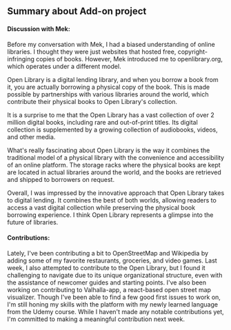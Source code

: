 ## Summary about Add-on project

#### Discussion with Mek:

Before my conversation with Mek, I had a biased understanding of online libraries. I thought they were just websites that hosted free, copyright-infringing copies of books. However, Mek introduced me to openlibrary.org, which operates under a different model.

Open Library is a digital lending library, and when you borrow a book from it, you are actually borrowing a physical copy of the book. This is made possible by partnerships with various libraries around the world, which contribute their physical books to Open Library's collection.

<!--more-->

It is a surprise to me that the Open Library has a vast collection of over 2 million digital books, including rare and out-of-print titles. Its digital collection is supplemented by a growing collection of audiobooks, videos, and other media.

What's really fascinating about Open Library is the way it combines the traditional model of a physical library with the convenience and accessibility of an online platform. The storage racks where the physical books are kept are located in actual libraries around the world, and the books are retrieved and shipped to borrowers on request.

Overall, I was impressed by the innovative approach that Open Library takes to digital lending. It combines the best of both worlds, allowing readers to access a vast digital collection while preserving the physical book borrowing experience. I think Open Library represents a glimpse into the future of libraries.

#### Contributions:

Lately, I've been contributing a bit to OpenStreetMap and Wikipedia by adding some of my favorite restaurants, groceries, and video games. Last week, I also attempted to contribute to the Open Library, but I found it challenging to navigate due to its unique organizational structure, even with the assistance of newcomer guides and starting points. I've also been working on contributing to Valhalla-app, a react-based open street map visualizer. Though I've been able to find a few good first issues to work on, I'm still honing my skills with the platform with my newly learned language from the Udemy course. While I haven't made any notable contributions yet, I'm committed to making a meaningful contribution next week.

